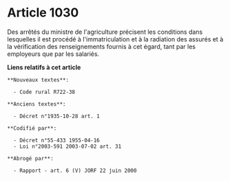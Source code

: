 # Article 1030

Des arrêtés du ministre de l'agriculture précisent les conditions dans lesquelles il est procédé à l'immatriculation et à la
radiation des assurés et à la vérification des renseignements fournis à cet égard, tant par les employeurs que par les
salariés.

**Liens relatifs à cet article**

	**Nouveaux textes**:

	  - Code rural R722-38

	**Anciens textes**:

	  - Décret n°1935-10-28 art. 1

	**Codifié par**:

	  - Décret n°55-433 1955-04-16
	  - Loi n°2003-591 2003-07-02 art. 31

	**Abrogé par**:

	  - Rapport - art. 6 (V) JORF 22 juin 2000
